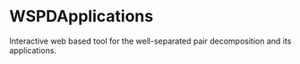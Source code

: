 # WSPDApplications
Interactive web based tool for the well-separated pair decomposition and its applications.

